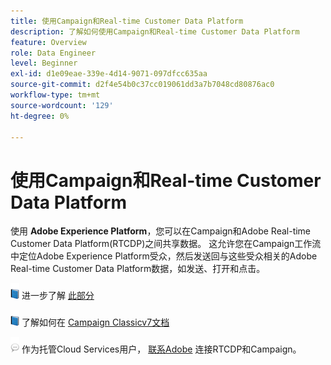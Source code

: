 ```yaml
---
title: 使用Campaign和Real-time Customer Data Platform
description: 了解如何使用Campaign和Real-time Customer Data Platform
feature: Overview
role: Data Engineer
level: Beginner
exl-id: d1e09eae-339e-4d14-9071-097dfcc635aa
source-git-commit: d2f4e54b0c37cc019061dd3a7b7048cd80876ac0
workflow-type: tm+mt
source-wordcount: '129'
ht-degree: 0%

---
```


# 使用Campaign和Real-time Customer Data Platform

使用 **Adobe Experience Platform**，您可以在Campaign和Adobe Real-time Customer Data Platform(RTCDP)之间共享数据。 这允许您在Campaign工作流中定位Adobe Experience Platform受众，然后发送回与这些受众相关的Adobe Real-time Customer Data Platform数据，如发送、打开和点击。

![](../assets/do-not-localize/book.png) 进一步了解 [此部分](https://experienceleague.adobe.com/docs/experience-platform/rtcdp/overview.html?lang=en)

![](../assets/do-not-localize/book.png) 了解如何在 [Campaign Classicv7文档](https://experienceleague.adobe.com/docs/campaign-classic/using/integrating-with-adobe-experience-cloud/aep-sources-destinations/get-started-sources-destinations.html?lang=en#integrating-with-adobe-experience-cloud)

![](../assets/do-not-localize/speech.png)  作为托管Cloud Services用户， [联系Adobe](../start/campaign-faq.md#support) 连接RTCDP和Campaign。
